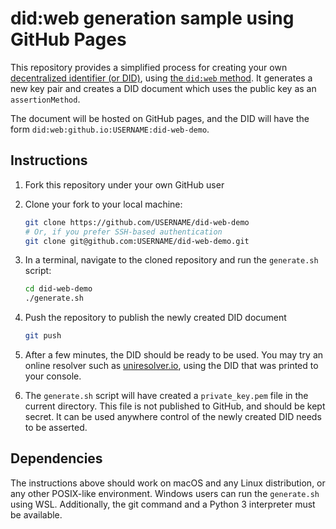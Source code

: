 # did:web generation sample using GitHub Pages

This repository provides a simplified process for creating your own
[decentralized identifier (or DID)](did-core), using [the `did:web`
method](did-method-web). It generates a new key pair and creates a DID
document which uses the public key as an `assertionMethod`.

The document will be hosted on GitHub pages, and the DID will have the
form `did:web:github.io:USERNAME:did-web-demo`.

## Instructions
1. Fork this repository under your own GitHub user

2. Clone your fork to your local machine:
   ```sh
   git clone https://github.com/USERNAME/did-web-demo
   # Or, if you prefer SSH-based authentication
   git clone git@github.com:USERNAME/did-web-demo.git
   ```

3. In a terminal, navigate to the cloned repository and run the `generate.sh` script:
   ```sh
   cd did-web-demo
   ./generate.sh
   ```

4. Push the repository to publish the newly created DID document
   ```sh
   git push
   ```

5. After a few minutes, the DID should be ready to be used. You may try an
   online resolver such as [uniresolver.io][uniresolver], using the DID that was
   printed to your console.

6. The `generate.sh` script will have created a `private_key.pem` file in the
   current directory. This file is not published to GitHub, and should be kept
   secret. It can be used anywhere control of the newly created DID needs to be
   asserted.

## Dependencies

The instructions above should work on macOS and any Linux distribution, or any
other POSIX-like environment. Windows users can run the `generate.sh` using
WSL. Additionally, the git command and a Python 3 interpreter must be
available.

[did-core]: https://www.w3.org/TR/did-core/
[did-method-web]: https://w3c-ccg.github.io/did-method-web/
[uniresolver]: https://dev.uniresolver.io/
